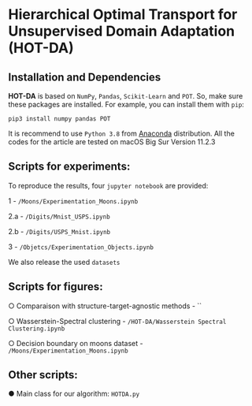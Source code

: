 # Hierarchical Optimal Transport for Unsupervised Domain Adaptation (HOT-DA)

## Installation and Dependencies

**HOT-DA** is based on `NumPy`, `Pandas`, `Scikit-Learn` and `POT`. 
So, make sure these packages are installed. For example, you can install them with `pip`:

```
pip3 install numpy pandas POT
```

It is recommend to use `Python 3.8` from [Anaconda](https://www.anaconda.com/) distribution. All the codes for the article are tested on macOS Big Sur Version 11.2.3


## Scripts for experiments:
To reproduce the results, four `jupyter notebook` are provided:

 1 - `/Moons/Experimentation_Moons.ipynb`
 
 2.a - `/Digits/Mnist_USPS.ipynb`
 
 2.b - `/Digits/USPS_Mnist.ipynb`
 
 3 - `/Objetcs/Experimentation_Objects.ipynb`
 
 We also release the used `datasets`
 
 
 ## Scripts for figures:

○ Comparaison with structure-target-agnostic methods - ``

○ Wasserstein-Spectral clustering - `/HOT-DA/Wasserstein Spectral Clustering.ipynb`

○ Decision boundary on moons dataset - `/Moons/Experimentation_Moons.ipynb`


## Other scripts:

● Main class for our algorithm:  `HOTDA.py`
